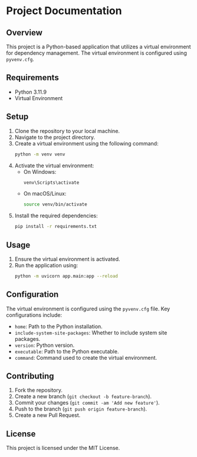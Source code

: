 # Project Documentation

## Overview
This project is a Python-based application that utilizes a virtual environment for dependency management. The virtual environment is configured using `pyvenv.cfg`.

## Requirements
- Python 3.11.9
- Virtual Environment

## Setup
1. Clone the repository to your local machine.
2. Navigate to the project directory.
3. Create a virtual environment using the following command:
    ```sh
    python -m venv venv
    ```
4. Activate the virtual environment:
    - On Windows:
        ```sh
        venv\Scripts\activate
        ```
    - On macOS/Linux:
        ```sh
        source venv/bin/activate
        ```
5. Install the required dependencies:
    ```sh
    pip install -r requirements.txt
    ```

## Usage
1. Ensure the virtual environment is activated.
2. Run the application using:
    ```sh
    python -m uvicorn app.main:app --reload
    ```

## Configuration
The virtual environment is configured using the `pyvenv.cfg` file. Key configurations include:
- `home`: Path to the Python installation.
- `include-system-site-packages`: Whether to include system site packages.
- `version`: Python version.
- `executable`: Path to the Python executable.
- `command`: Command used to create the virtual environment.

## Contributing
1. Fork the repository.
2. Create a new branch (`git checkout -b feature-branch`).
3. Commit your changes (`git commit -am 'Add new feature'`).
4. Push to the branch (`git push origin feature-branch`).
5. Create a new Pull Request.

## License
This project is licensed under the MIT License.